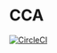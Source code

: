 # CCA

[![CircleCI](https://circleci.com/gh/laurentqro/cca/tree/master.svg?style=svg)](https://circleci.com/gh/laurentqro/cca/tree/master)
